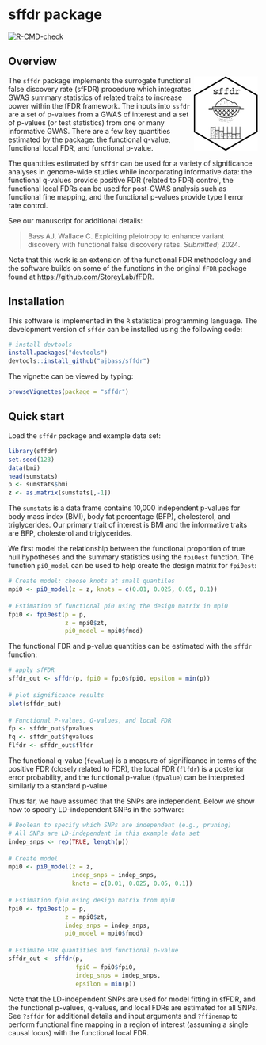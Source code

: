 
# sffdr package

<!-- badges: start -->

[![R-CMD-check](https://github.com/ajbass/sffdr/actions/workflows/R-CMD-check.yml/badge.svg)](https://github.com/ajbass/sffdr/actions/workflows/R-CMD-check.yml)

<!---[![CRAN_Status_Badge](https://www.r-pkg.org/badges/version/sffdr)](https://cran.r-project.org/package=lit)--->
<!-- badges: end -->

## Overview

<img src="inst/figures/sffdr.png" align="right" height="150" />

The `sffdr` package implements the surrogate functional false discovery
rate (sfFDR) procedure which integrates GWAS summary statistics of
related traits to increase power within the fFDR framework. The inputs
into `ssfdr` are a set of p-values from a GWAS of interest and a set of
p-values (or test statistics) from one or many informative GWAS. There
are a few key quantities estimated by the package: the functional
q-value, functional local FDR, and functional p-value.

The quantities estimated by `sffdr` can be used for a variety of
significance analyses in genome-wide studies while incorporating
informative data: the functional q-values provide positive FDR (related
to FDR) control, the functional local FDRs can be used for post-GWAS
analysis such as functional fine mapping, and the functional p-values
provide type I error rate control.

See our manuscript for additional details:

> Bass AJ, Wallace C. Exploiting pleiotropy to enhance variant discovery
> with functional false discovery rates. *Submitted*; 2024.

Note that this work is an extension of the functional FDR methodology
and the software builds on some of the functions in the original `fFDR`
package found at <https://github.com/StoreyLab/fFDR>.

## Installation

This software is implemented in the `R` statistical programming
language. The development version of `sffdr` can be installed using the
following code:

``` r
# install devtools
install.packages("devtools")
devtools::install_github("ajbass/sffdr")
```

The vignette can be viewed by typing:

``` r
browseVignettes(package = "sffdr")
```

## Quick start

Load the `sffdr` package and example data set:

``` r
library(sffdr)
set.seed(123)
data(bmi)
head(sumstats)
p <- sumstats$bmi
z <- as.matrix(sumstats[,-1])
```

The `sumstats` is a data frame contains 10,000 independent p-values for
body mass index (BMI), body fat percentage (BFP), cholesterol, and
triglycerides. Our primary trait of interest is BMI and the informative
traits are BFP, cholesterol and triglycerides.

We first model the relationship between the functional proportion of
true null hypotheses and the summary statistics using the `fpi0est`
function. The function `pi0_model` can be used to help create the design
matrix for `fpi0est`:

``` r
# Create model: choose knots at small quantiles
mpi0 <- pi0_model(z = z, knots = c(0.01, 0.025, 0.05, 0.1))

# Estimation of functional pi0 using the design matrix in mpi0
fpi0 <- fpi0est(p = p,
                z = mpi0$zt,
                pi0_model = mpi0$fmod)
```

The functional FDR and p-value quantities can be estimated with the
`sffdr` function:

``` r
# apply sfFDR
sffdr_out <- sffdr(p, fpi0 = fpi0$fpi0, epsilon = min(p))   

# plot significance results
plot(sffdr_out)

# Functional P-values, Q-values, and local FDR
fp <- sffdr_out$fpvalues
fq <- sffdr_out$fqvalues
flfdr <- sffdr_out$flfdr
```

The functional q-value (`fqvalue`) is a measure of significance in terms
of the positive FDR (closely related to FDR), the local FDR (`flfdr`) is
a posterior error probability, and the functional p-value (`fpvalue`)
can be interpreted similarly to a standard p-value.

Thus far, we have assumed that the SNPs are independent. Below we show
how to specify LD-independent SNPs in the software:

``` r
# Boolean to specify which SNPs are independent (e.g., pruning)
# All SNPs are LD-independent in this example data set 
indep_snps <- rep(TRUE, length(p))

# Create model 
mpi0 <- pi0_model(z = z,
                  indep_snps = indep_snps,
                  knots = c(0.01, 0.025, 0.05, 0.1))

# Estimation fpi0 using design matrix from mpi0
fpi0 <- fpi0est(p = p,
                z = mpi0$zt,
                indep_snps = indep_snps,
                pi0_model = mpi0$fmod)

# Estimate FDR quantities and functional p-value
sffdr_out <- sffdr(p,
                   fpi0 = fpi0$fpi0,
                   indep_snps = indep_snps,
                   epsilon = min(p))
```

Note that the LD-independent SNPs are used for model fitting in sfFDR,
and the functional p-values, q-values, and local FDRs are estimated for
all SNPs. See `?sffdr` for additional details and input arguments and
`?ffinemap` to perform functional fine mapping in a region of interest
(assuming a single causal locus) with the functional local FDR.
